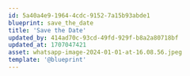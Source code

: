 ```yaml
---
id: 5a40a4e9-1964-4cdc-9152-7a15b93abde1
blueprint: save_the_date
title: 'Save the Date'
updated_by: 414ad70c-93cd-49fd-929f-b8a2a80718bf
updated_at: 1707047421
asset: whatsapp-image-2024-01-01-at-16.08.56.jpeg
template: '@blueprint'
---
```


